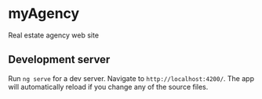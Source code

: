 # myAgency
Real estate agency web site

## Development server
Run `ng serve` for a dev server. Navigate to `http://localhost:4200/`. The app will automatically reload if you change any of the source files.
